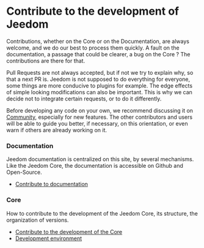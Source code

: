 # Contribute to the development of Jeedom

Contributions, whether on the Core or on the Documentation, are always welcome, and we do our best to process them quickly. A fault on the documentation, a passage that could be clearer, a bug on the Core ? The contributions are there for that.

Pull Requests are not always accepted, but if not we try to explain why, so that a next PR is. Jeedom is not supposed to do everything for everyone, some things are more conducive to plugins for example. The edge effects of simple looking modifications can also be important. This is why we can decide not to integrate certain requests, or to do it differently.

Before developing any code on your own, we recommend discussing it on [Community](https://community.jeedom.com/), especially for new features. The other contributors and users will be able to guide you better, if necessary, on this orientation, or even warn if others are already working on it.

### Documentation

Jeedom documentation is centralized on this site, by several mechanisms. Like the Jeedom Core, the documentation is accessible on Github and Open-Source.

- [Contribute to documentation](/en_US/contribute/doc)

### Core

How to contribute to the development of the Jeedom Core, its structure, the organization of versions.

- [Contribute to the development of the Core](/en_US/contribute/core)
- [Development environment](/en_US/contribute/dev_env)
